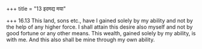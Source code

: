 +++
title = "13 इदमद्य मया"

+++
16.13 This land, sons etc., have I gained solely by my ability and not
by the help of any higher force. I shall attain this desire also myself
and not by good fortune or any other means. This wealth, gained solely
by my ability, is with me. And this also shall be mine through my own
ability.
